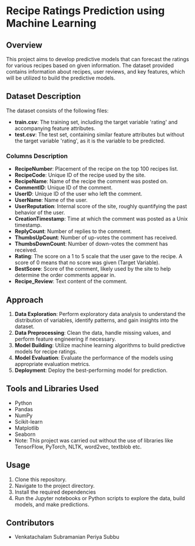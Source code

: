 # Recipe Ratings Prediction using Machine Learning

## Overview
This project aims to develop predictive models that can forecast the ratings for various recipes based on given information. The dataset provided contains information about recipes, user reviews, and key features, which will be utilized to build the predictive models.

## Dataset Description
The dataset consists of the following files:

- **train.csv**: The training set, including the target variable 'rating' and accompanying feature attributes.
- **test.csv**: The test set, containing similar feature attributes but without the target variable 'rating', as it is the variable to be predicted.

### Columns Description
- **RecipeNumber**: Placement of the recipe on the top 100 recipes list.
- **RecipeCode**: Unique ID of the recipe used by the site.
- **RecipeName**: Name of the recipe the comment was posted on.
- **CommentID**: Unique ID of the comment.
- **UserID**: Unique ID of the user who left the comment.
- **UserName**: Name of the user.
- **UserReputation**: Internal score of the site, roughly quantifying the past behavior of the user.
- **CreationTimestamp**: Time at which the comment was posted as a Unix timestamp.
- **ReplyCount**: Number of replies to the comment.
- **ThumbsUpCount**: Number of up-votes the comment has received.
- **ThumbsDownCount**: Number of down-votes the comment has received.
- **Rating**: The score on a 1 to 5 scale that the user gave to the recipe. A score of 0 means that no score was given (Target Variable).
- **BestScore**: Score of the comment, likely used by the site to help determine the order comments appear in.
- **Recipe_Review**: Text content of the comment.

## Approach
1. **Data Exploration**: Perform exploratory data analysis to understand the distribution of variables, identify patterns, and gain insights into the dataset.
2. **Data Preprocessing**: Clean the data, handle missing values, and perform feature engineering if necessary.
3. **Model Building**: Utilize machine learning algorithms to build predictive models for recipe ratings.
4. **Model Evaluation**: Evaluate the performance of the models using appropriate evaluation metrics.
5. **Deployment**: Deploy the best-performing model for prediction.

## Tools and Libraries Used
- Python
- Pandas
- NumPy
- Scikit-learn
- Matplotlib
- Seaborn
- Note: This project was carried out without the use of libraries like TensorFlow, PyTorch, NLTK, word2vec, textblob etc.

## Usage
1. Clone this repository.
2. Navigate to the project directory.
3. Install the required dependencies
4. Run the Jupyter notebooks or Python scripts to explore the data, build models, and make predictions.

## Contributors
- Venkatachalam Subramanian Periya Subbu

